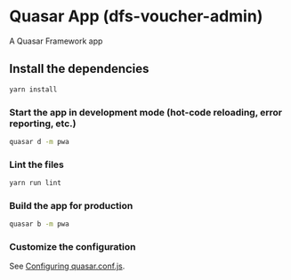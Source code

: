 # Quasar App (dfs-voucher-admin)

A Quasar Framework app

## Install the dependencies

```bash
yarn install
```

### Start the app in development mode (hot-code reloading, error reporting, etc.)

```bash
quasar d -m pwa
```

### Lint the files

```bash
yarn run lint
```

### Build the app for production

```bash
quasar b -m pwa
```

### Customize the configuration

See [Configuring quasar.conf.js](https://v2.quasar.dev/quasar-cli/quasar-conf-js).
